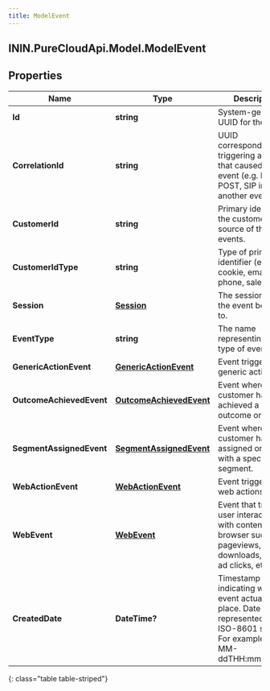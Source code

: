 ```yaml
---
title: ModelEvent
---
```

## ININ.PureCloudApi.Model.ModelEvent

## Properties

|Name | Type | Description | Notes|
|------------ | ------------- | ------------- | -------------|
| **Id** | **string** | System-generated UUID for the event. | [optional] |
| **CorrelationId** | **string** | UUID corresponding to triggering action that caused this event (e.g. HTTP POST, SIP invite, another event). | [optional] |
| **CustomerId** | **string** | Primary identifier of the customer in the source of the events. | |
| **CustomerIdType** | **string** | Type of primary identifier (e.g. cookie, email, phone, salesforce). | |
| **Session** | [**Session**](Session.html) | The session that the event belongs to. | [optional] |
| **EventType** | **string** | The name representing the type of event. | |
| **GenericActionEvent** | [**GenericActionEvent**](GenericActionEvent.html) | Event triggered by generic actions. | [optional] |
| **OutcomeAchievedEvent** | [**OutcomeAchievedEvent**](OutcomeAchievedEvent.html) | Event where a customer has achieved a specific outcome or goal. | [optional] |
| **SegmentAssignedEvent** | [**SegmentAssignedEvent**](SegmentAssignedEvent.html) | Event where a customer has been assigned or tagged with a specific segment. | [optional] |
| **WebActionEvent** | [**WebActionEvent**](WebActionEvent.html) | Event triggered by web actions. | [optional] |
| **WebEvent** | [**WebEvent**](WebEvent.html) | Event that tracks user interactions with content in a browser such as pageviews, downloads, mobile ad clicks, etc. | [optional] |
| **CreatedDate** | **DateTime?** | Timestamp indicating when the event actually took place. Date time is represented as an ISO-8601 string. For example: yyyy-MM-ddTHH:mm:ss.SSSZ | [optional] |
{: class="table table-striped"}


